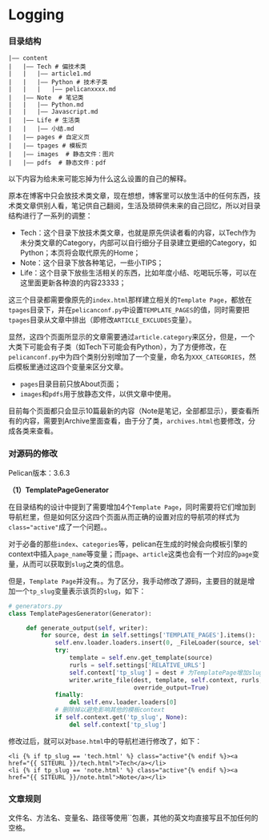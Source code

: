 Logging
============

### 目录结构
```
|—— content
|   |—— Tech # 偏技术类
|   |   |—— article1.md
|   |   |—— Python # 技术子类
|   |   |   |—— pelicanxxxx.md
|   |—— Note  # 笔记类
|   |   |—— Python.md
|   |   |—— Javascript.md
|   |—— Life # 生活类
|   |   |—— 小结.md
|   |—— pages # 自定义页
|   |—— tpages # 模板页
|   |—— images  # 静态文件：图片
|   |—— pdfs  # 静态文件：pdf
```

以下内容为给未来可能忘掉为什么这么设置的自己的解释。

原本在博客中只会放技术类文章，现在想想，博客里可以放生活中的任何东西，技术类文章供别人看，笔记供自己翻阅，生活及琐碎供未来的自己回忆，所以对目录结构进行了一系列的调整：

- Tech：这个目录下放技术类文章，也就是原先供读者看的内容，以Tech作为未分类文章的Category，内部可以自行细分子目录建立更细的Category，如Python；本页将会取代原先的Home；
- Note：这个目录下放各种笔记，一些小TIPS；
- Life：这个目录下放些生活相关的东西，比如年度小结、吃喝玩乐等，可以在这里面更新各种浪的内容23333；

这三个目录都需要像原先的`index.html`那样建立相关的`Template Page`，都放在`tpages`目录下，并在`pelicanconf.py`中设置`TEMPLATE_PAGES`的值，同时需要把`tpages`目录从文章中排出（即修改`ARTICLE_EXCLUDES`变量）。

显然，这四个页面所显示的文章需要通过`article.category`来区分，但是，一个大类下可能会有子类（如Tech下可能会有Python），为了方便修改，在`pelicanconf.py`中为四个类别分别增加了一个变量，命名为`XXX_CATEGORIES`，然后模板里通过这四个变量来区分文章。

- `pages`目录目前只放About页面；
- `images`和`pdfs`用于放静态文件，以供文章中使用。

目前每个页面都只会显示10篇最新的内容（Note是笔记，全部都显示），要查看所有的内容，需要到Archive里面查看，由于分了类，`archives.html`也要修改，分成各类来查看。

### 对源码的修改
Pelican版本：3.6.3

__（1）TemplatePageGenerator__

在目录结构的设计中提到了需要增加4个`Template Page`，同时需要将它们增加到导航栏里，但是如何区分这四个页面从而正确的设置对应的导航项的样式为`class="active"`成了一个问题。。

对于必备的那些`index`、`categories`等，pelican在生成的时候会向模板引擎的context中插入`page_name`等变量；而`page`、`article`这类也会有一个对应的`page`变量，从而可以获取到`slug`之类的信息。

但是，`Template Page`并没有。。为了区分，我手动修改了源码，主要目的就是增加一个`tp_slug`变量表示该页的`slug`，如下：

```python
# generators.py
class TemplatePagesGenerator(Generator):

     def generate_output(self, writer):
         for source, dest in self.settings['TEMPLATE_PAGES'].items():
             self.env.loader.loaders.insert(0, _FileLoader(source, self.path))
             try:
                 template = self.env.get_template(source)
                 rurls = self.settings['RELATIVE_URLS']
                 self.context['tp_slug'] = dest # 为TemplatePage增加slug供模板使用
                 writer.write_file(dest, template, self.context, rurls,
                                   override_output=True)
             finally:
                 del self.env.loader.loaders[0]
             # 删除掉以避免影响其他的模板context
             if self.context.get('tp_slug', None):
                 del self.context['tp_slug']
```

修改过后，就可以对`base.html`中的导航栏进行修改了，如下：

```
<li {% if tp_slug == 'tech.html' %} class="active"{% endif %}><a href="{{ SITEURL }}/tech.html">Tech</a></li>
<li {% if tp_slug == 'note.html' %} class="active"{% endif %}><a href="{{ SITEURL }}/note.html">Note</a></li>
```

### 文章规则
文件名、方法名、变量名、路径等使用``包裹，其他的英文均直接写且不加任何的空格。
